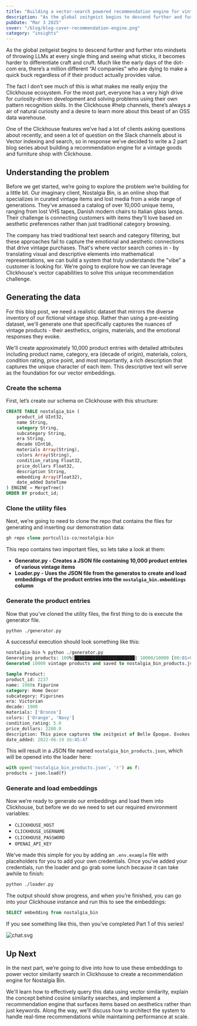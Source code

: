 ```yaml
---
title: "Building a vector-search powered recommendation engine for vintage products: Part 1"
description: "As the global zeitgeist begins to descend further and further into mindsets of throwing LLMs at every single thing and seeing what sticks, it becomes harder to differentiate craft and cruft."
pubDate: "Mar 3 2025"
cover: "/blog/blog-cover-recommendation-engine.png"
category: "insights"
---
```


As the global zeitgeist begins to descend further and further into mindsets of throwing LLMs at every single thing and seeing what sticks, it becomes harder to differentiate craft and cruft. Much like the early days of the dot-com era, there’s a million different “AI companies” who are dying to make a quick buck regardless of if their product actually provides value. 

The fact I don’t see much of this is what makes me really enjoy the Clickhouse ecosystem. For the most part, everyone has a very high drive for curiosity-driven development and solving problems using their own pattern recognition skills. In the Clickhouse #help channels, there’s always a air of natural curiosity and a desire to learn more about this beast of an OSS data warehouse. 

One of the Clickhouse features we’ve had a lot of clients asking questions about recently, and seen a lot of question on the Slack channels about is Vector indexing and search, so in response we’ve decided to write a 2 part blog series about building a recommendation engine for a vintage goods and furniture shop with Clickhouse. 

## Understanding the problem

Before we get started, we’re going to explore the problem we’re building for a little bit. Our imaginary client, Nostalgia Bin, is an online shop that specializes in curated vintage items and lost media from a wide range of generations. They've amassed a catalog of over 10,000 unique items, ranging from lost VHS tapes, Danish modern chairs to Italian glass lamps. Their challenge is connecting customers with items they'll love based on aesthetic preferences rather than just traditional category browsing.

The company has tried traditional text search and category filtering, but these approaches fail to capture the emotional and aesthetic connections that drive vintage purchases. That's where vector search comes in - by translating visual and descriptive elements into mathematical representations, we can build a system that truly understands the "vibe" a customer is looking for. We’re going to explore how we can leverage Clickhouse's vector capabilities to solve this unique recommendation challenge.

## Generating the data

For this blog post, we need a realistic dataset that mirrors the diverse inventory of our fictional vintage shop. Rather than using a pre-existing dataset, we'll generate one that specifically captures the nuances of vintage products - their aesthetics, origins, materials, and the emotional responses they evoke.

We'll create approximately 10,000 product entries with detailed attributes including product name, category, era (decade of origin), materials, colors, condition rating, price point, and most importantly, a rich description that captures the unique character of each item. This descriptive text will serve as the foundation for our vector embeddings.

### Create the schema

First, let’s create our schema on Clickhouse with this structure:

```sql
CREATE TABLE nostalgia_bin (
    product_id UInt32,
    name String,
    category String,
    subcategory String,
    era String,
    decade UInt16,
    materials Array(String),
    colors Array(String),
    condition_rating Float32,
    price_dollars Float32,
    description String,
    embedding Array(Float32),
    date_added DateTime
) ENGINE = MergeTree()
ORDER BY product_id;
```

### Clone the utility files

Next, we’re going to need to clone the repo that contains the files for generating and inserting our demonstration data:

```sql
gh repo clone portcullis-co/nostalgia-bin
```

This repo contains two important files, so lets take a look at them:

- **Generator.py - Creates a JSON file containing 10,000 product entries of various vintage items**
- **Loader.py - Uses the JSON file from the generatos to create and load embeddings of the product entries into the `nostalgia_bin.embeddings` column**

### Generate the product entries

Now that you’ve cloned the utility files, the first thing to do is execute the generator file. 

```bash
python ./generator.py
```

A successful execution should look something like this:

```sql
nostalgia-bin % python ./generator.py
Generating products: 100%|███████████████████████| 10000/10000 [00:01<00:00, 9167.55it/s]
Generated 10000 vintage products and saved to nostalgia_bin_products.json

Sample Product:
product_id: 2237
name: 1900s Figurine
category: Home Decor
subcategory: Figurines
era: Victorian
decade: 1900
materials: ['Bronze']
colors: ['Orange', 'Navy']
condition_rating: 5.0
price_dollars: 2280.0
description: This piece captures the zeitgeist of Belle Époque. Evokes a sense of nostalgia. Mint condition. Appears almost new despite its age. Museum quality piece. A pristine piece from the 1900s. Made with high-quality Bronze. The Orange and Navy colors evoke the 1900s aesthetic.
date_added: 2022-06-19 16:45:47
```

This will result in a JSON file named `nostalgia_bin_products.json`, which will be opened into the loader here:

```python
with open('nostalgia_bin_products.json', 'r') as f:    
products = json.load(f)
```

### Generate and load embeddings

Now we’re ready to generate our embeddings and load them into Clickhouse, but before we do we need to set our required environment variables:

- `CLICKHOUSE_HOST`
- `CLICKHOUSE_USERNAME`
- `CLICKHOUSE_PASSWORD`
- `OPENAI_API_KEY`

We’ve made this simple for you by adding an `.env.example`  file with placeholders for you to add your own credentials. Once you’ve added your credentials, run the loader and go grab some lunch because it can take awhile to finish:

```bash
python ./loader.py
```

The output should show progress, and when you’re finished, you can go into your Clickhouse instance and run this to see the embeddings:

```sql
SELECT embedding from nostalgia_bin
```

If you see something like this, then you’ve completed Part 1 of this series!

![chat.svg](/blog/embeddings.png)

## Up Next

In the next part, we’re going to dive into how to use these embeddings to power vector similarity search in Clickhouse to create a recommendation engine for Nostalgia Bin. 

We'll learn how to effectively query this data using vector similarity, explain the concept behind cosine similarity searches, and implement a recommendation engine that surfaces items based on aesthetics rather than just keywords. Along the way, we'll discuss how to architect the system to handle real-time recommendations while maintaining performance at scale.
